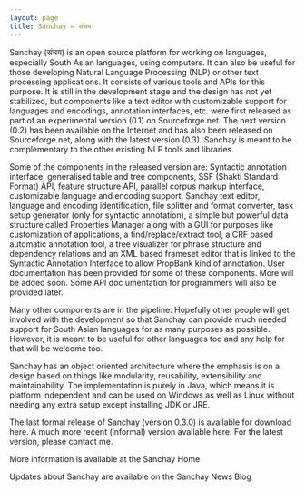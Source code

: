 ```yaml
---
layout: page
title: Sanchay ⇔ संचय
---
```


Sanchay (संचय) is an open source platform for working on languages, especially South Asian languages, using computers. It can also be useful for those developing Natural Language Processing (NLP) or other text processing applications. It consists of various tools and APIs for this purpose. It is still in the development stage and the design has not yet stabilized, but components like a text editor with customizable support for languages and encodings, annotation interfaces, etc. were first released as part of an experimental version (0.1) on Sourceforge.net. The next version (0.2) has been available on the Internet and has also been released on Sourceforge.net, along with the latest version (0.3). Sanchay is meant to be complementary to the other existing NLP tools and libraries.

Some of the components in the released version are: Syntactic annotation interface, generalised table and tree components, SSF (Shakti Standard Format) API, feature structure API, parallel corpus markup interface, customizable language and encoding support, Sanchay text editor, language and encoding identification, file splitter and format converter, task setup generator (only for syntactic annotation), a simple but powerful data structure called Properties Manager along with a GUI for purposes like customization of applications, a find/replace/extract tool, a CRF based automatic annotation tool, a tree visualizer for phrase structure and dependency relations and an XML based frameset editor that is linked to the Syntactic Annotation Interface to allow PropBank kind of annotation. User documentation has been provided for some of these components. More will be added soon. Some API doc umentation for programmers will also be provided later.

Many other components are in the pipeline. Hopefully other people will get involved with the development so that Sanchay can provide much needed support for South Asian languages for as many purposes as possible. However, it is meant to be useful for other languages too and any help for that will be welcome too.

Sanchay has an object oriented architecture where the emphasis is on a design based on things like modularity, reusability, extensibility and maintainability. The implementation is purely in Java, which means it is platform independent and can be used on Windows as well as Linux without needing any extra setup except installing JDK or JRE.

The last formal release of Sanchay (version 0.3.0) is available for download here. A much more recent (informal) version available here. For the latest version, please contact me.

More information is available at the Sanchay Home

Updates about Sanchay are available on the Sanchay News Blog



